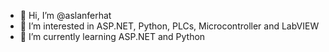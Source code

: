 - 👋 Hi, I’m @aslanferhat
- 👀 I’m interested in ASP.NET, Python, PLCs, Microcontroller and LabVIEW
- 🌱 I’m currently learning ASP.NET and Python
